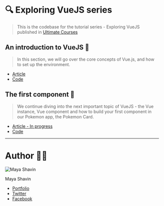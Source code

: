 # 🔍 Exploring VueJS series
> This is the codebase for the tutorial series - Exploring VueJS published in [Ultimate Courses](https://ultimatecourses.com/blog)

## An introduction to VueJS 📖
> In this section, we will go over the core concepts of Vue.js, and how to set up the environment.

* [Article](https://ultimatecourses.com/blog/exploring-vuejs-an-introduction-to-vuejs)
* [Code](https://github.com/mayashavin/exploring-vue-tutorials/tree/master/introduction)

## The first component 🍵
> We continue diving into the next important topic of VueJS - the Vue instance, Vue component and how to build your first component in our Pokemon app, the Pokemon Card.

* [Article - In progress]()
* [Code](https://github.com/mayashavin/exploring-vue-tutorials/tree/master/first-component)

---
# Author 👩‍💻

![Maya Shavin](https://res.cloudinary.com/mayashavin/image/upload/w_100,ar_1:1,c_fill,g_auto/v1563702999/mayashavin_1.jpg)

Maya Shavin
* [Portfolio](https://mayashavin.com)
* [Twitter](https://twitter.com/mayashavin)
* [Facebook](https://facebook.com/mayashavin)
